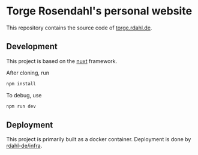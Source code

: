 # Torge Rosendahl's personal website

This repository contains the source code of [torge.rdahl.de](https://torge.rdahl.de).

## Development

This project is based on the [nuxt](https://nuxt.com/) framework.

After cloning, run

```bash
npm install
```

To debug, use

```bash
npm run dev
```

## Deployment

This project is primarily built as a docker container.
Deployment is done by [rdahl-de/infra](https://github.com/rdahl-de/infra).
